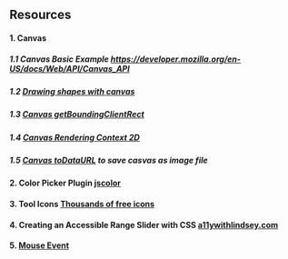 ## Resources
#### 1. Canvas 

  ##### 1.1 Canvas Basic Example https://developer.mozilla.org/en-US/docs/Web/API/Canvas_API

  ##### 1.2 [Drawing shapes with canvas](https://developer.mozilla.org/en-US/docs/Web/API/Canvas_API/Tutorial/Drawing_shapes) 

  #####  1.3 [Canvas getBoundingClientRect](https://developer.mozilla.org/en-US/docs/Web/API/Element/getBoundingClientRect)

  ##### 1.4 [Canvas Rendering Context 2D](https://developer.mozilla.org/en-US/docs/Web/API/CanvasRenderingContext2D)

  #####  1.5 [Canvas toDataURL](https://developer.mozilla.org/en-US/docs/Web/API/HTMLCanvasElement/toDataURL) to save casvas as image file 

#### 2. Color Picker Plugin [jscolor](https://github.com/EastDesire/jscolor)

#### 3. Tool Icons [Thousands of free icons](https://icon-icons.com/)

#### 4. Creating an Accessible Range Slider with CSS [a11ywithlindsey.com](https://www.a11ywithlindsey.com/blog/creating-accessible-range-slider-css)

#### 5. [Mouse Event](https://www.w3schools.com/jsref/obj_mouseevent.asp)